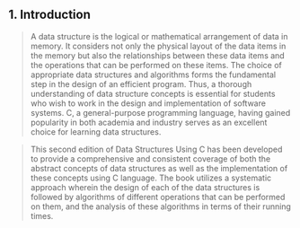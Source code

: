 ## 1. Introduction 


 >  A data structure is the logical or mathematical arrangement of data in memory. It considers not 
only the physical layout of the data items in the memory but also the relationships between these 
data items and the operations that can be performed on these items. The choice of appropriate 
data structures and algorithms forms the fundamental step in the design of an efficient program. 
Thus, a thorough understanding of data structure concepts is essential for students who wish to 
work in the design and implementation of software systems. C, a general-purpose programming 
language, having gained popularity in both academia and industry serves as an excellent choice 
for learning data structures. 
 

 > This second edition of Data Structures Using C has been developed to provide a comprehensive 
and consistent coverage of both the abstract concepts of data structures as well as the implementation 
of these concepts using C language. The book utilizes a systematic approach wherein the design of 
each of the data structures is followed by algorithms of different operations that can be performed 
on them, and the analysis of these algorithms in terms of their running times.
 
